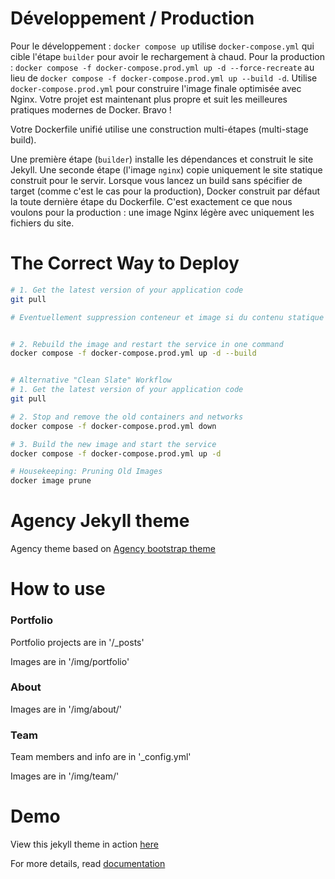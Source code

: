 
Développement / Production
==========================

Pour le développement : `docker compose up` utilise `docker-compose.yml` qui cible l'étape `builder` pour avoir le rechargement à chaud.
Pour la production : `docker compose -f docker-compose.prod.yml up -d --force-recreate` au lieu de `docker compose -f docker-compose.prod.yml up --build -d`. Utilise `docker-compose.prod.yml` pour construire l'image finale optimisée avec Nginx.
Votre projet est maintenant plus propre et suit les meilleures pratiques modernes de Docker. Bravo !

Votre Dockerfile unifié utilise une construction multi-étapes (multi-stage build).

Une première étape (`builder`) installe les dépendances et construit le site Jekyll.
Une seconde étape (l'image `nginx`) copie uniquement le site statique construit pour le servir.
Lorsque vous lancez un build sans spécifier de target (comme c'est le cas pour la production), Docker construit par défaut la toute dernière étape du Dockerfile. C'est exactement ce que nous voulons pour la production : une image Nginx légère avec uniquement les fichiers du site.

The Correct Way to Deploy
==========================


```bash
# 1. Get the latest version of your application code
git pull

# Eventuellement suppression conteneur et image si du contenu statique n'est pas pris en compte (par exemple des images)


# 2. Rebuild the image and restart the service in one command
docker compose -f docker-compose.prod.yml up -d --build


# Alternative "Clean Slate" Workflow
# 1. Get the latest version of your application code
git pull

# 2. Stop and remove the old containers and networks
docker compose -f docker-compose.prod.yml down

# 3. Build the new image and start the service
docker compose -f docker-compose.prod.yml up -d

# Housekeeping: Pruning Old Images
docker image prune
```



Agency Jekyll theme
====================

Agency theme based on [Agency bootstrap theme ](https://startbootstrap.com/template-overviews/agency/)

# How to use

### Portfolio 

Portfolio projects are in '/_posts'

Images are in '/img/portfolio'

### About

Images are in '/img/about/'

### Team

Team members and info are in '_config.yml'

Images are in '/img/team/'


# Demo

View this jekyll theme in action [here](https://y7kim.github.io/agency-jekyll-theme)

For more details, read [documentation](http://jekyllrb.com/)
